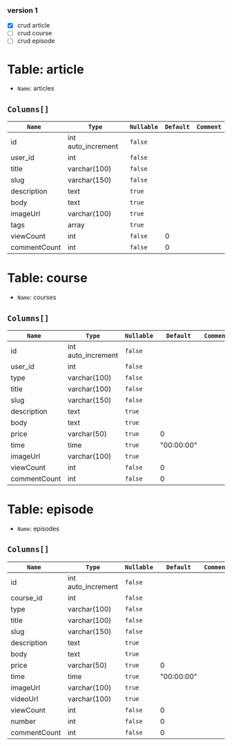 ### version 1

- [x] crud article
- [ ] crud course
- [ ] crud episode

# Table: article

- `Name`: articles

## `Columns[]`

| `Name `      | `Type`             | `Nullable` | `Default` | `Comment`            |
|--------------|--------------------|------------|-----------|----------------------|
| id           | int auto_increment | `false`    |           |                      |
| user_id      | int                | `false`    |           |                      |
| title        | varchar(100)       | `false`    |           |                      |
| slug         | varchar(150)       | `false`    |           |                      |
| description  | text               | `true`     |           |                      |
| body         | text               | `true`     |           |                      |
| imageUrl     | varchar(100)       | `true`     |           |                      |
| tags         | array              | `true`     |           |                      |
| viewCount    | int                | `false`    |     0     |                      |
| commentCount | int                | `false`    |     0     |                      |

# Table: course

- `Name`: courses

## `Columns[]`

| `Name `      | `Type`             | `Nullable` | `Default`  | `Comment`            |
|--------------|--------------------|------------|------------|----------------------|
| id           | int auto_increment | `false`    |            |                      |
| user_id      | int                | `false`    |            |                      |
| type         | varchar(100)       | `false`    |            |                      |
| title        | varchar(100)       | `false`    |            |                      |
| slug         | varchar(150)       | `false`    |            |                      |
| description  | text               | `true`     |            |                      |
| body         | text               | `true`     |            |                      |
| price        | varchar(50)        | `true`     | 0          |                      |
| time         | time               | `true`     | "00:00:00" |                      |
| imageUrl     | varchar(100)       | `true`     |            |                      |
| viewCount    | int                | `false`    | 0          |                      |
| commentCount | int                | `false`    | 0          |                      |

# Table: episode

- `Name`: episodes

## `Columns[]`

| `Name `      | `Type`             | `Nullable` | `Default`  | `Comment`            |
|--------------|--------------------|------------|------------|----------------------|
| id           | int auto_increment | `false`    |            |                      |
| course_id    | int                | `false`    |            |                      |
| type         | varchar(100)       | `false`    |            |                      |
| title        | varchar(100)       | `false`    |            |                      |
| slug         | varchar(150)       | `false`    |            |                      |
| description  | text               | `true`     |            |                      |
| body         | text               | `true`     |            |                      |
| price        | varchar(50)        | `true`     | 0          |                      |
| time         | time               | `true`     | "00:00:00" |                      |
| imageUrl     | varchar(100)       | `true`     |            |                      |
| videoUrl     | varchar(100)       | `true`     |            |                      |
| viewCount    | int                | `false`    | 0          |                      |
| number       | int                | `false`    | 0          |                      |
| commentCount | int                | `false`    | 0          |                      |
